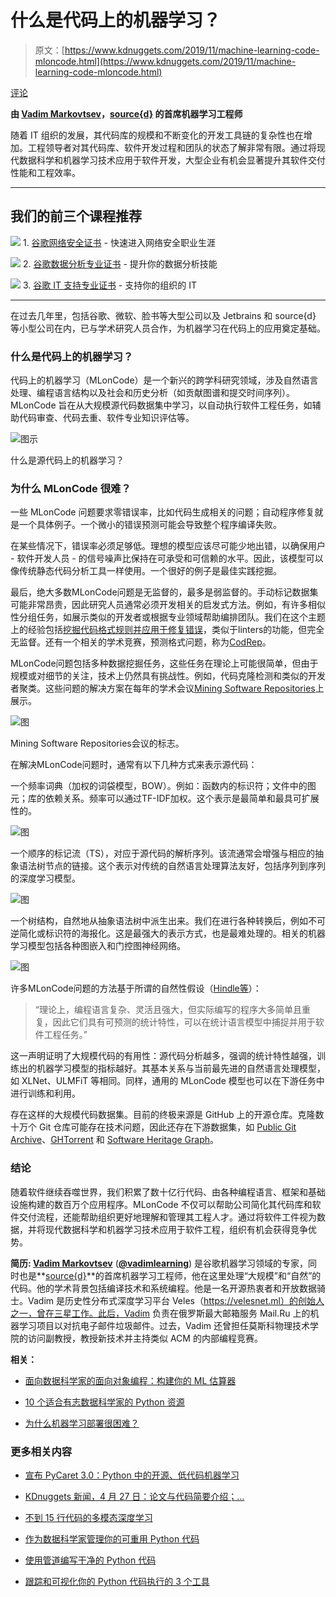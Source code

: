 # 什么是代码上的机器学习？

> 原文：[https://www.kdnuggets.com/2019/11/machine-learning-code-mloncode.html](https://www.kdnuggets.com/2019/11/machine-learning-code-mloncode.html)

[评论](#comments)

**由 [Vadim Markovtsev](https://www.linkedin.com/in/vmarkovtsev/)，[source{d}](https://sourced.tech/) 的首席机器学习工程师**

随着 IT 组织的发展，其代码库的规模和不断变化的开发工具链的复杂性也在增加。工程领导者对其代码库、软件开发过程和团队的状态了解非常有限。通过将现代数据科学和机器学习技术应用于软件开发，大型企业有机会显著提升其软件交付性能和工程效率。

* * *

## 我们的前三个课程推荐

![](../Images/0244c01ba9267c002ef39d4907e0b8fb.png) 1\. [谷歌网络安全证书](https://www.kdnuggets.com/google-cybersecurity) - 快速进入网络安全职业生涯

![](../Images/e225c49c3c91745821c8c0368bf04711.png) 2\. [谷歌数据分析专业证书](https://www.kdnuggets.com/google-data-analytics) - 提升你的数据分析技能

![](../Images/0244c01ba9267c002ef39d4907e0b8fb.png) 3\. [谷歌 IT 支持专业证书](https://www.kdnuggets.com/google-itsupport) - 支持你的组织的 IT

* * *

在过去几年里，包括谷歌、微软、脸书等大型公司以及 Jetbrains 和 source{d} 等小型公司在内，已与学术研究人员合作，为机器学习在代码上的应用奠定基础。

### 什么是代码上的机器学习？

代码上的机器学习（MLonCode）是一个新兴的跨学科研究领域，涉及自然语言处理、编程语言结构以及社会和历史分析（如贡献图谱和提交时间序列）。MLonCode 旨在从大规模源代码数据集中学习，以自动执行软件工程任务，如辅助代码审查、代码去重、软件专业知识评估等。

![图示](../Images/50847a8c9480de4781435a9618f8121f.png)

什么是源代码上的机器学习？

### 为什么 MLonCode 很难？

一些 MLonCode 问题要求零错误率，比如代码生成相关的问题；自动程序修复就是一个具体例子。一个微小的错误预测可能会导致整个程序编译失败。

在某些情况下，错误率必须足够低。理想的模型应该尽可能少地出错，以确保用户 - 软件开发人员 - 的信号噪声比保持在可承受和可信赖的水平。因此，该模型可以像传统静态代码分析工具一样使用。一个很好的例子是最佳实践挖掘。

最后，绝大多数MLonCode问题是无监督的，最多是弱监督的。手动标记数据集可能非常昂贵，因此研究人员通常必须开发相关的启发式方法。例如，有许多相似性分组任务，如展示类似的开发者或根据专业领域帮助编排团队。我们在这个主题上的经验包括[挖掘代码格式规则并应用于修复错误](https://github.com/src-d/style-analyzer)，类似于linters的功能，但完全无监督。还有一个相关的学术竞赛，预测格式问题，称为[CodRep](https://github.com/KTH/codrep-2019)。

MLonCode问题包括多种数据挖掘任务，这些任务在理论上可能很简单，但由于规模或对细节的关注，技术上仍然具有挑战性。例如，代码克隆检测和类似的开发者聚类。这些问题的解决方案在每年的学术会议[Mining Software Repositories](http://www.msrconf.org/)上展示。

![图](../Images/ceff6ab1470844a142806db0139039b6.png)

Mining Software Repositories会议的标志。

在解决MLonCode问题时，通常有以下几种方式来表示源代码：

一个频率词典（加权的词袋模型，BOW）。例如：函数内的标识符；文件中的图元；库的依赖关系。频率可以通过TF-IDF加权。这个表示是最简单和最具可扩展性的。

![图](../Images/433065b836a4e9db00c8c92273ed618b.png)

一个顺序的标记流（TS），对应于源代码的解析序列。该流通常会增强与相应的抽象语法树节点的链接。这个表示对传统的自然语言处理算法友好，包括序列到序列的深度学习模型。

![图](../Images/80d96a8278350c038a87686813e3231c.png)

一个树结构，自然地从抽象语法树中派生出来。我们在进行各种转换后，例如不可逆简化或标识符的海报化。这是最强大的表示方式，也是最难处理的。相关的机器学习模型包括各种图嵌入和门控图神经网络。

![图](../Images/42857597c1d4c649978d72244aaa7415.png)

许多MLonCode问题的方法基于所谓的自然性假设（[Hindle等](https://people.inf.ethz.ch/suz/publications/natural.pdf)）：

> “理论上，编程语言复杂、灵活且强大，但实际编写的程序大多简单且重复，因此它们具有可预测的统计特性，可以在统计语言模型中捕捉并用于软件工程任务。”

这一声明证明了大规模代码的有用性：源代码分析越多，强调的统计特性越强，训练出的机器学习模型的指标越好。其基本关系与当前最先进的自然语言处理模型，如 XLNet、ULMFiT 等相同。同样，通用的 MLonCode 模型也可以在下游任务中进行训练和利用。

存在这样的大规模代码数据集。目前的终极来源是 GitHub 上的开源仓库。克隆数十万个 Git 仓库可能存在技术问题，因此还存在下游数据集，如 [Public Git Archive](https://github.com/src-d/datasets/tree/master/PublicGitArchive)、[GHTorrent](http://ghtorrent.org/) 和 [Software Heritage Graph](https://zenodo.org/record/2583978#.Xac1fuczb5Y)。

### **结论**

随着软件继续吞噬世界，我们积累了数十亿行代码、由各种编程语言、框架和基础设施构建的数百万个应用程序。MLonCode 不仅可以帮助公司简化其代码库和软件交付流程，还能帮助组织更好地理解和管理其工程人才。通过将软件工件视为数据，并将现代数据科学和机器学习技术应用于软件工程，组织有机会获得竞争优势。

**简历: [Vadim Markovtsev](https://www.linkedin.com/in/vmarkovtsev/)** ([**@vadimlearning**](https://twitter.com/vadimlearning)) 是谷歌机器学习领域的专家，同时也是**[source{d}](https://sourced.tech/)**的首席机器学习工程师，他在这里处理“大规模”和“自然”的代码。他的学术背景包括编译技术和系统编程。他是一名开源热衷者和开放数据骑士。Vadim 是历史性分布式深度学习平台 Veles（https://velesnet.ml）的创始人之一，曾在三星工作。此后，Vadim 负责在俄罗斯最大邮箱服务 Mail.Ru 上的机器学习项目以对抗电子邮件垃圾邮件。过去，Vadim 还曾担任莫斯科物理技术学院的访问副教授，教授新技术并主持类似 ACM 的内部编程竞赛。

**相关：**

+   [面向数据科学家的面向对象编程：构建你的 ML 估算器](/2019/08/object-oriented-programming-data-scientists-estimator.html)

+   [10 个适合有志数据科学家的 Python 资源](/2019/09/10-great-python-resources-aspiring-data-scientists.html)

+   [为什么机器学习部署很困难？](/2019/10/machine-learning-deployment-hard.html)

### 更多相关内容

+   [宣布 PyCaret 3.0：Python 中的开源、低代码机器学习](https://www.kdnuggets.com/2023/03/announcing-pycaret-30-opensource-lowcode-machine-learning-python.html)

+   [KDnuggets 新闻，4 月 27 日：论文与代码简要介绍；…](https://www.kdnuggets.com/2022/n17.html)

+   [不到 15 行代码的多模态深度学习](https://www.kdnuggets.com/2023/01/predibase-multi-modal-deep-learning-less-15-lines-code.html)

+   [作为数据科学家管理你的可重用 Python 代码](https://www.kdnuggets.com/2021/06/managing-reusable-python-code-data-scientist.html)

+   [使用管道编写干净的 Python 代码](https://www.kdnuggets.com/2021/12/write-clean-python-code-pipes.html)

+   [跟踪和可视化你的 Python 代码执行的 3 个工具](https://www.kdnuggets.com/2021/12/3-tools-track-visualize-execution-python-code.html)
